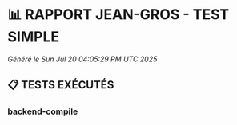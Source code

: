 # 📊 RAPPORT JEAN-GROS - TEST SIMPLE
*Généré le Sun Jul 20 04:05:29 PM UTC 2025*

## 📋 TESTS EXÉCUTÉS

### backend-compile

